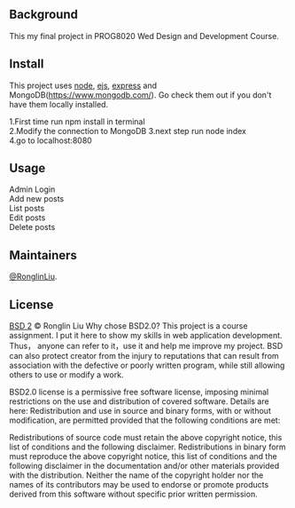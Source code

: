 ## Background

This my final project in PROG8020 Wed Design and Development Course.  

## Install

This project uses [node](http://nodejs.org), [ejs](https://ejs.co), [express](https://expressjs.com) and MongoDB(https://www.mongodb.com/). Go check them out if you don't have them locally installed.

1.First time run npm install in terminal<br>
2.Modify the connection to MongoDB
3.next step run node index<br>
4.go to localhost:8080<br>

## Usage

Admin Login<br>
Add new posts <br>
List posts <br>
Edit posts <br>
Delete posts<br>

## Maintainers

[@RonglinLiu](https://github.com/Rolin2239).

## License

[BSD 2](LICENSE) © Ronglin Liu
Why chose BSD2.0?
This project is a course assignment. I put it here to show my skills in web application development. Thus， anyone can refer to it，use it and help me improve my project. BSD can also protect creator from the injury to reputations that can result from association with the defective or poorly written program, while still allowing others to use or modify a work.

BSD2.0 license is a permissive free software license, imposing minimal restrictions on the use and distribution of covered software.
Details are here:
Redistribution and use in source and binary forms, with or without modification, are permitted provided that the following conditions are met:

Redistributions of source code must retain the above copyright notice, this list of conditions and the following disclaimer.
Redistributions in binary form must reproduce the above copyright notice, this list of conditions and the following disclaimer in the documentation and/or other materials provided with the distribution.
Neither the name of the copyright holder nor the names of its contributors may be used to endorse or promote products derived from this software without specific prior written permission. 
